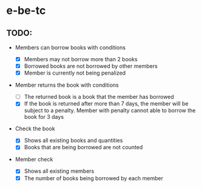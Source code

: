 # e-be-tc

## TODO: 
- Members can borrow books with conditions
    - [x]  Members may not borrow more than 2 books 
    <!-- can add a field of borrowedBooks in the member table -->
    - [x]  Borrowed books are not borrowed by other members
    <!-- just see if book stock > 0 -->
    - [x]  Member is currently not being penalized
    <!-- can add a field of penalty of type date in the member table -->

- Member returns the book with conditions
    - [ ]  The returned book is a book that the member has borrowed
    - [x]  If the book is returned after more than 7 days, the member will be subject to a penalty. Member with penalty cannot able to borrow the book for 3 days
- Check the book
    - [x]  Shows all existing books and quantities
    - [x]  Books that are being borrowed are not counted
- Member check
    - [x]  Shows all existing members
    - [x]  The number of books being borrowed by each member
